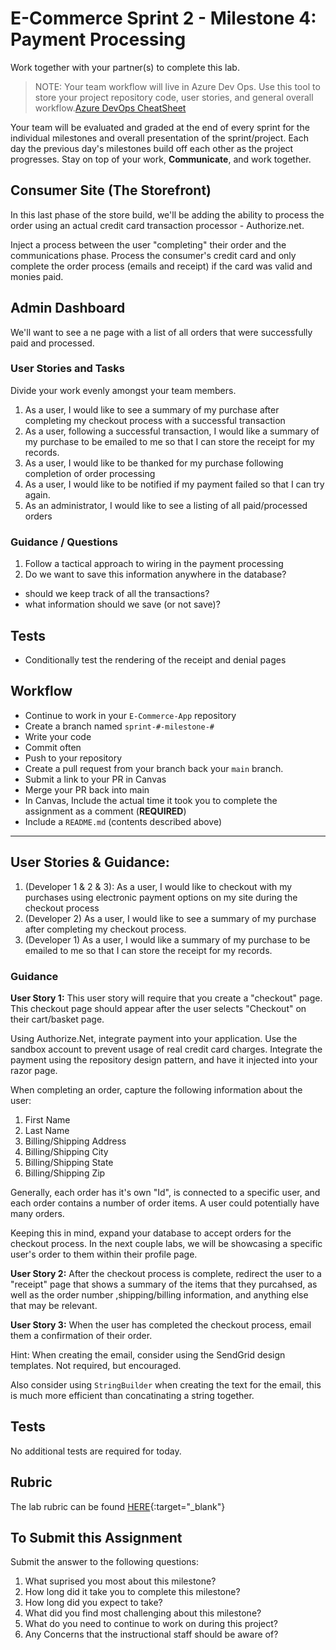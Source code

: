 # E-Commerce Sprint 2 - Milestone 4:  Payment Processing

Work together with your partner(s) to complete this lab.

> NOTE: Your team workflow will live in Azure Dev Ops. Use this tool to store your project repository code, user stories, and general overall workflow.[Azure DevOps CheatSheet](https://codefellows.github.io/code-401-dotnet-guide/curriculum/projects/ecommerce/azure-devops-cheatsheet)

Your team will be evaluated and graded at the end of every sprint for the individual milestones and overall presentation of the sprint/project. Each day the previous day's milestones build off each other as the project progresses. Stay on top of your work, **Communicate**, and work together.

## Consumer Site (The Storefront)

In this last phase of the store build, we'll be adding the ability to process the order using an actual credit card transaction processor - Authorize.net.

Inject a process between the user "completing" their order and the communications phase. Process the consumer's credit card and only complete the order process (emails and receipt) if the card was valid and monies paid.

## Admin Dashboard

We'll want to see a ne page with a list of all orders that were successfully paid and processed.


### User Stories and Tasks

Divide your work evenly amongst your team members.


1. As a user,  I would like to see a summary of my purchase after completing my checkout process with a successful transaction
1. As a user, following a successful transaction, I would like a summary of my purchase to be emailed to me so that I can store the receipt for my records.
1. As a user, I would like to be thanked for my purchase following completion of order processing
1. As a user, I would like to be notified if my payment failed so that I can try again.
1. As an administrator, I would like to see a listing of all paid/processed orders


### Guidance / Questions

1. Follow a tactical approach to wiring in the payment processing
1. Do we want to save this information anywhere in the database?
  - should we keep track of all the transactions?
  - what information should we save (or not save)?

## Tests

- Conditionally test the rendering of the receipt and denial pages

## Workflow

- Continue to work in your `E-Commerce-App` repository
- Create a branch named `sprint-#-milestone-#`
- Write your code
- Commit often
- Push to your repository
- Create a pull request from your branch back your `main` branch.
- Submit a link to your PR in Canvas
- Merge your PR back into main
- In Canvas, Include the actual time it took you to complete the assignment as a comment (**REQUIRED**)
- Include a `README.md` (contents described above)


--------
## User Stories & Guidance:

1. (Developer 1 & 2 & 3): As a user, I would like to checkout with my purchases using electronic payment options on my site during the checkout process
1. (Developer 2) As a user,  I would like to see a summary of my purchase after completing my checkout process.
1. (Developer 1) As a user, I would like a summary of my purchase to be emailed to me so that I can store the receipt for my records.


### Guidance

**User Story 1:** This user story will require that you create a "checkout" page. This checkout page should appear after the user selects "Checkout" on their cart/basket page.

Using Authorize.Net, integrate payment into your application. Use the sandbox account to prevent usage of real credit card charges. Integrate the payment using the repository design pattern, and have it injected into your razor page.

When completing an order, capture the following information about the user:

1. First Name
2. Last Name
3. Billing/Shipping Address
4. Billing/Shipping City
5. Billing/Shipping State
6. Billing/Shipping Zip

Generally, each order has it's own "Id", is connected to a specific user, and each order contains a number of order items. A user could potentially have many orders.

Keeping this in mind, expand your database to accept orders for the checkout process. In the next couple labs, we will be showcasing a specific user's order to them within their profile page.


**User Story 2:** After the checkout process is complete, redirect the user to a "receipt" page that shows a summary of the items that they purcahsed, as well as the order number ,shipping/billing information, and anything else that may be relevant.

**User Story 3:** When the user has completed the checkout process, email them a confirmation of their order.

Hint: When creating the email, consider using the SendGrid design templates. Not required, but encouraged.

Also consider using `StringBuilder` when creating the text for the email, this is much more efficient than concatinating a string together.


## Tests

No additional tests are required for today.


## Rubric

The lab rubric can be found [HERE](../resources/rubric){:target="_blank"}


## To Submit this Assignment

Submit the answer to the following questions:
1. What suprised you most about this milestone?
1. How long did it take you to complete this milestone?
1. How long did you expect to take?
1. What did you find most challenging about this milestone?
1. What do you need to continue to work on during this project?
1. Any Concerns that the instructional staff should be aware of?
